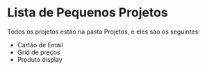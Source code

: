 # Lista de Pequenos Projetos

Todos os projetos estão na pasta Projetos, e eles são os seguintes:

*   Cartão de Email   
*   Grid de preços
*   Produto display